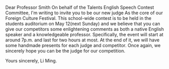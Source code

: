 Dear Professor Smith
    On behalf of the Talents English Speech Contest Committee, I'm writing to invite you to be our new judge 
    As the core of our Foreign Culture Festival. This school-wide contest is to be held in the students auditorium on May 12(next Sunday) and we believe that you can give our competitors some enlightening comments as both a native English speaker and a knowledgeable professor. Specifically, the event will start at around 7p.m. and last for two hours at most. At the end of it, we will have some handmade presents for each judge and competitor. 
    Once again, we sincerely hope you can be the judge for our competition. 

Yours sincerely, Li Ming.
